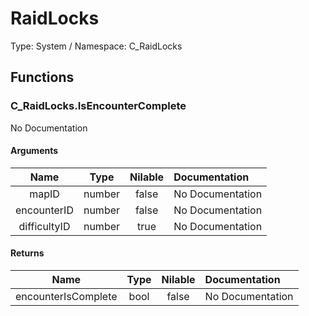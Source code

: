 # RaidLocks

Type: System / Namespace: C_RaidLocks

## Functions

### C_RaidLocks.IsEncounterComplete

No Documentation

#### Arguments
|Name|Type|Nilable|Documentation|
|:---:|:---:|:---:|:---|
|mapID|number|false|No Documentation|
|encounterID|number|false|No Documentation|
|difficultyID|number|true|No Documentation|
#### Returns
|Name|Type|Nilable|Documentation|
|:---:|:---:|:---:|:---|
|encounterIsComplete|bool|false|No Documentation|